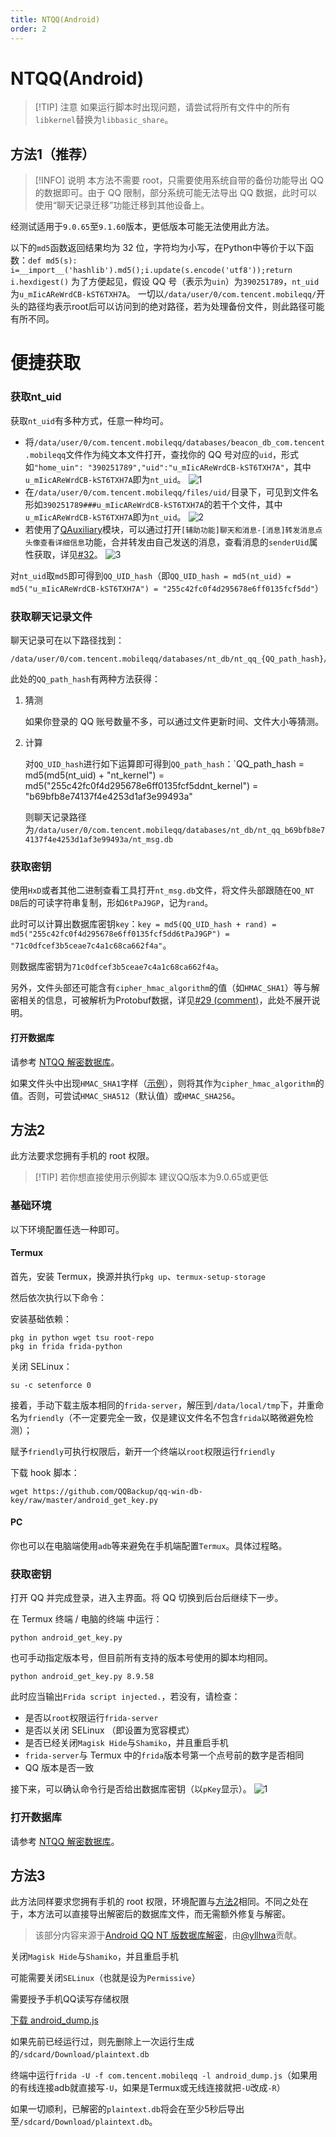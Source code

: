 ```yaml
---
title: NTQQ(Android)
order: 2
---
```


# NTQQ(Android)

> [!TIP] 注意
如果运行脚本时出现问题，请尝试将所有文件中的所有`libkernel`替换为`libbasic_share`。

## 方法1（推荐）

> [!INFO] 说明
>本方法不需要 root，只需要使用系统自带的备份功能导出 QQ 的数据即可。由于 QQ 限制，部分系统可能无法导出 QQ 数据，此时可以使用“聊天记录迁移”功能迁移到其他设备上。

经测试适用于`9.0.65`至`9.1.60`版本，更低版本可能无法使用此方法。

以下的`md5`函数返回结果均为 32 位，字符均为小写，在Python中等价于以下函数：`def md5(s): i=__import__('hashlib').md5();i.update(s.encode('utf8'));return i.hexdigest()`
为了方便起见，假设 QQ 号（表示为`uin`）为`390251789`，`nt_uid`为`u_mIicAReWrdCB-kST6TXH7A`。
一切以`/data/user/0/com.tencent.mobileqq/`开头的路径均表示root后可以访问到的绝对路径，若为处理备份文件，则此路径可能有所不同。

# 便捷获取
<HashCalculator />

### 获取nt_uid

获取`nt_uid`有多种方式，任意一种均可。

- 将`/data/user/0/com.tencent.mobileqq/databases/beacon_db_com.tencent.mobileqq`文件作为纯文本文件打开，查找你的 QQ 号对应的`uid`，形式如`"home_uin": "390251789","uid":"u_mIicAReWrdCB-kST6TXH7A"`，其中`u_mIicAReWrdCB-kST6TXH7A`即为`nt_uid`。
![1](https://ooo.0x0.ooo/2024/10/05/O48sUY.jpg)
- 在`/data/user/0/com.tencent.mobileqq/files/uid/`目录下，可见到文件名形如`390251789###u_mIicAReWrdCB-kST6TXH7A`的若干个文件，其中`u_mIicAReWrdCB-kST6TXH7A`即为`nt_uid`。
![2](https://ooo.0x0.ooo/2024/10/05/O48Vyv.jpg)
- 若使用了[QAuxiliary](https://github.com/cinit/QAuxiliary)模块，可以通过打开`[辅助功能]聊天和消息-[消息]转发消息点头像查看详细信息`功能，合并转发由自己发送的消息，查看消息的`senderUid`属性获取，详见[#32](https://github.com/QQBackup/qq-win-db-key/issues/32#issue-2418610093)。
![3](https://ooo.0x0.ooo/2024/10/05/O48Ysq.jpg)

对`nt_uid`取`md5`即可得到`QQ_UID_hash`（即`QQ_UID_hash = md5(nt_uid) = md5("u_mIicAReWrdCB-kST6TXH7A") = "255c42fc0f4d295678e6ff0135fcf5dd"`）

### 获取聊天记录文件

聊天记录可在以下路径找到：

```plain
/data/user/0/com.tencent.mobileqq/databases/nt_db/nt_qq_{QQ_path_hash}/nt_msg.db
```

此处的`QQ_path_hash`有两种方法获得：

1. 猜测

    如果你登录的 QQ 账号数量不多，可以通过文件更新时间、文件大小等猜测。

2. 计算
    
    对`QQ_UID_hash`进行如下运算即可得到`QQ_path_hash`：`QQ_path_hash = md5(md5(nt_uid) + "nt_kernel") = md5("255c42fc0f4d295678e6ff0135fcf5ddnt_kernel") = "b69bfb8e74137f4e4253d1af3e99493a"
    
    则聊天记录路径为`/data/user/0/com.tencent.mobileqq/databases/nt_db/nt_qq_b69bfb8e74137f4e4253d1af3e99493a/nt_msg.db`

### 获取密钥

使用`HxD`或者其他二进制查看工具打开`nt_msg.db`文件，将文件头部跟随在`QQ_NT DB`后的可读字符串复制，形如`6tPaJ9GP`，记为`rand`。

此时可以计算出数据库密钥`key`：`key = md5(QQ_UID_hash + rand) = md5("255c42fc0f4d295678e6ff0135fcf5dd6tPaJ9GP") = "71c0dfcef3b5ceae7c4a1c68ca662f4a"`。

则数据库密钥为`71c0dfcef3b5ceae7c4a1c68ca662f4a`。

另外，文件头部还可能含有`cipher_hmac_algorithm`的值（如`HMAC_SHA1`）等与解密相关的信息，可被解析为Protobuf数据，详见[#29 (comment)](https://github.com/QQBackup/qq-win-db-key/issues/29#issuecomment-2227660390)，此处不展开说明。

#### 打开数据库

请参考 [NTQQ 解密数据库](decode_db.md)。

如果文件头中出现`HMAC_SHA1`字样（[示例](https://github.com/QQBackup/qq-win-db-key/issues/29#issuecomment-2227660390)），则将其作为`cipher_hmac_algorithm`的值。否则，可尝试`HMAC_SHA512`（默认值）或`HMAC_SHA256`。

## 方法2

此方法要求您拥有手机的 root 权限。
> [!TIP] 若你想直接使用示例脚本
> 建议QQ版本为9.0.65或更低

### 基础环境

以下环境配置任选一种即可。

#### Termux

首先，安装 Termux，换源并执行`pkg up`、`termux-setup-storage`

然后依次执行以下命令：

安装基础依赖：

```shell
pkg in python wget tsu root-repo
pkg in frida frida-python
```

关闭 SELinux：

```shell
su -c setenforce 0
```

接着，手动下载主版本相同的`frida-server`，解压到`/data/local/tmp`下，并重命名为`friendly`（不一定要完全一致，仅是建议文件名不包含`frida`以略微避免检测）；

赋予`friendly`可执行权限后，新开一个终端以`root`权限运行`friendly`

下载 hook 脚本：

```shell
wget https://github.com/QQBackup/qq-win-db-key/raw/master/android_get_key.py
```

#### PC

你也可以在电脑端使用`adb`等来避免在手机端配置`Termux`。具体过程略。

### 获取密钥

打开 QQ 并完成登录，进入主界面。将 QQ 切换到后台后继续下一步。

在 Termux 终端 / 电脑的终端 中运行：

```shell
python android_get_key.py
```

也可手动指定版本号，但目前所有支持的版本号使用的脚本均相同。

```shell
python android_get_key.py 8.9.58
```

此时应当输出`Frida script injected.`，若没有，请检查：

- 是否以`root`权限运行`frida-server`
- 是否以关闭 SELinux （即设置为宽容模式）
- 是否已经关闭`Magisk Hide`与`Shamiko`，并且重启手机
- `frida-server`与 Termux 中的`frida`版本号第一个点号前的数字是否相同
- QQ 版本是否一致

接下来，可以确认命令行是否给出数据库密钥（以`pKey`显示）。
![1](https://ooo.0x0.ooo/2024/10/05/O488h1.png)

### 打开数据库

请参考 [NTQQ 解密数据库](decode_db.md)。

## 方法3

此方法同样要求您拥有手机的 root 权限，环境配置与[方法2](#方法2)相同。不同之处在于，本方法可以直接导出解密后的数据库文件，而无需额外修复与解密。

> 该部分内容来源于[Android QQ NT 版数据库解密](https://blog.yllhwa.com/2023/09/29/Android%20QQ%20NT%20%E7%89%88%E6%95%B0%E6%8D%AE%E5%BA%93%E8%A7%A3%E5%AF%86/)，由[@yllhwa](https://github.com/yllhwa)贡献。

关闭`Magisk Hide`与`Shamiko`，并且重启手机

可能需要关闭`SELinux`（也就是设为`Permissive`）

需要授予手机QQ读写存储权限

<a href="/files/android_dump.js" download>下载 android_dump.js</a>

如果先前已经运行过，则先删除上一次运行生成的`/sdcard/Download/plaintext.db`

终端中运行`frida -U -f com.tencent.mobileqq -l android_dump.js`（如果用的有线连接adb就直接写`-U`，如果是Termux或无线连接就把`-U`改成`-R`）

如果一切顺利，已解密的`plaintext.db`将会在至少5秒后导出至`/sdcard/Download/plaintext.db`。
